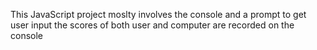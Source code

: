 This JavaScript project moslty involves the console and a prompt to get user input the scores of both user and computer are recorded on the console
